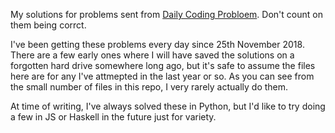 My solutions for problems sent from [Daily Coding Probloem](https://www.dailycodingproblem.com/). Don't count on them being corrct.

I've been getting these problems every day since 25th November 2018. There are a few early ones where I will have saved the solutions on a forgotten hard drive somewhere long ago, but it's safe to assume the files here are for any I've attmepted in the last year or so. As you can see from the small number of files in this repo, I very rarely actually do them.

At time of writing, I've always solved these in Python, but I'd like to try doing a few in JS or Haskell in the future just for variety.
